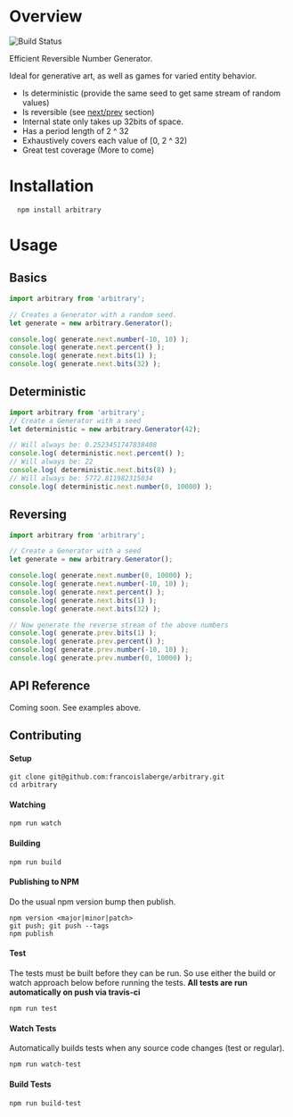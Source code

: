 # Overview
![Build Status](https://api.travis-ci.org/francoislaberge/arbitrary.svg)

Efficient Reversible Number Generator.

Ideal for generative art, as well as games for varied entity behavior.
  - Is deterministic (provide the same seed to get same stream of random values)
  - Is reversible (see [next/prev](#reversing) section)
  - Internal state only takes up 32bits of space.
  - Has a period length of 2 ^ 32
  - Exhaustively covers each value of [0, 2 ^ 32)
  - Great test coverage (More to come)

# Installation

      npm install arbitrary

# Usage

## Basics

```js
import arbitrary from 'arbitrary';

// Creates a Generator with a random seed.
let generate = new arbitrary.Generator();

console.log( generate.next.number(-10, 10) );
console.log( generate.next.percent() );
console.log( generate.next.bits(1) );
console.log( generate.next.bits(32) );
```

## Deterministic
```js
import arbitrary from 'arbitrary';
// Create a Generator with a seed
let deterministic = new arbitrary.Generator(42);

// Will always be: 0.2523451747838408
console.log( deterministic.next.percent() );
// Will always be: 22
console.log( deterministic.next.bits(8) );
// Will always be: 5772.811982315034
console.log( deterministic.next.number(0, 10000) );
```

## Reversing

```js
import arbitrary from 'arbitrary';

// Create a Generator with a seed
let generate = new arbitrary.Generator();

console.log( generate.next.number(0, 10000) );
console.log( generate.next.number(-10, 10) );
console.log( generate.next.percent() );
console.log( generate.next.bits(1) );
console.log( generate.next.bits(32) );

// Now generate the reverse stream of the above numbers
console.log( generate.prev.bits(1) );
console.log( generate.prev.percent() );
console.log( generate.prev.number(-10, 10) );
console.log( generate.prev.number(0, 10000) );
```

## API Reference
Coming soon. See examples above.


## Contributing

#### Setup
```
git clone git@github.com:francoislaberge/arbitrary.git
cd arbitrary
```

#### Watching
```
npm run watch
```

#### Building
```
npm run build
```

#### Publishing to NPM
Do the usual npm version bump then publish.
```
npm version <major|minor|patch>
git push; git push --tags
npm publish
```

#### Test
The tests must be built before they can be run. So use either the build or watch approach below before running the tests. **All tests are run automatically on push via travis-ci**

```
npm run test
```

#### Watch Tests
Automatically builds tests when any source code changes (test or regular).

```
npm run watch-test
```

#### Build Tests
```
npm run build-test
```
